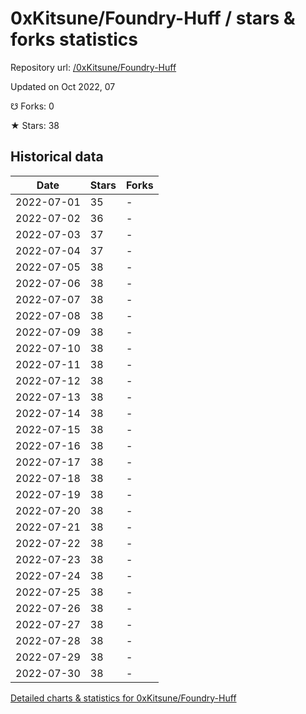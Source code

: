 # 0xKitsune/Foundry-Huff / stars & forks statistics

Repository url: [/0xKitsune/Foundry-Huff](https://github.com/0xKitsune/Foundry-Huff)

Updated on Oct 2022, 07

☋ Forks: 0

★ Stars: 38

## Historical data
| Date | Stars | Forks |
|------|-------|-------|
| 2022-07-01 | 35 | - | 
| 2022-07-02 | 36 | - | 
| 2022-07-03 | 37 | - | 
| 2022-07-04 | 37 | - | 
| 2022-07-05 | 38 | - | 
| 2022-07-06 | 38 | - | 
| 2022-07-07 | 38 | - | 
| 2022-07-08 | 38 | - | 
| 2022-07-09 | 38 | - | 
| 2022-07-10 | 38 | - | 
| 2022-07-11 | 38 | - | 
| 2022-07-12 | 38 | - | 
| 2022-07-13 | 38 | - | 
| 2022-07-14 | 38 | - | 
| 2022-07-15 | 38 | - | 
| 2022-07-16 | 38 | - | 
| 2022-07-17 | 38 | - | 
| 2022-07-18 | 38 | - | 
| 2022-07-19 | 38 | - | 
| 2022-07-20 | 38 | - | 
| 2022-07-21 | 38 | - | 
| 2022-07-22 | 38 | - | 
| 2022-07-23 | 38 | - | 
| 2022-07-24 | 38 | - | 
| 2022-07-25 | 38 | - | 
| 2022-07-26 | 38 | - | 
| 2022-07-27 | 38 | - | 
| 2022-07-28 | 38 | - | 
| 2022-07-29 | 38 | - | 
| 2022-07-30 | 38 | - | 


[Detailed charts & statistics for 0xKitsune/Foundry-Huff](https://reviewgithub.com/rep/0xKitsune/Foundry-Huff)
